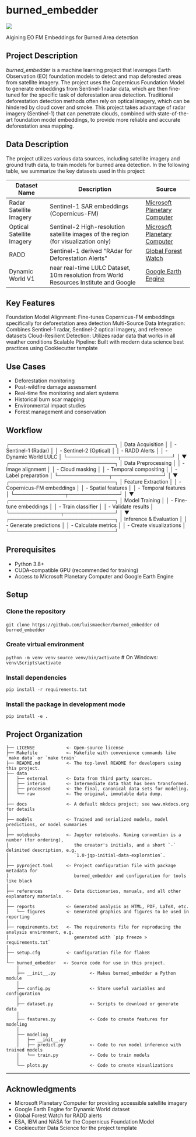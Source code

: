 # burned_embedder

<a target="_blank" href="https://cookiecutter-data-science.drivendata.org/">
    <img src="https://img.shields.io/badge/CCDS-Project%20template-328F97?logo=cookiecutter" />
</a>

Algining EO FM Embeddings for Burned Area detection

## Project Description

*burned_embedder* is a machine learning project that leverages Earth Observation (EO) foundation models to detect and map deforested areas from satellite imagery. The project uses the Copernicus Foundation Model to generate embeddings from Sentinel-1 radar data, which are then fine-tuned for the specific task of deforestation area detection.
Traditional deforestation detection methods often rely on optical imagery, which can be hindered by cloud cover and smoke. This project takes advantage of radar imagery (Sentinel-1) that can penetrate clouds, combined with state-of-the-art foundation model embeddings, to provide more reliable and accurate deforestation area mapping.

## Data Description

The project utilizes various data sources, including satellite imagery and ground truth data, to train models for burned area detection. In the following table, we summarize the key datasets used in this project:

| Dataset Name       | Description                                      | Source               |
|--------------------|--------------------------------------------------|----------------------|
| Radar Satellite Imagery  | Sentinel-1 SAR embeddings (Copernicus-FM)  | [Microsoft Planetary Computer](https://planetarycomputer.microsoft.com/dataset/sentinel-1-rtc)          |
| Optical Satellite Imagery  | Sentinel-2 High-resolution satellite images of the region (for visualization only)  | [Microsoft Planetary Computer](https://planetarycomputer.microsoft.com/dataset/sentinel-2-l2a)          |
| RADD               | Sentinel-1 derived "RAdar for Deforestation Alerts" | [Global Forest Watch](https://data.globalforestwatch.org/datasets/3c27123823a5461599fac9cb06862007_0/explore)        |
| Dynamic World V1   | near real-time LULC Dataset, 10m resolution from World Resources Institute and Google  | [Google Earth Engine](https://developers.google.com/earth-engine/datasets/catalog/GOOGLE_DYNAMICWORLD_V1#description)                |


## Key Features

Foundation Model Alignment: Fine-tunes Copernicus-FM embeddings specifically for deforestation area detection
Multi-Source Data Integration: Combines Sentinel-1 radar, Sentinel-2 optical imagery, and reference datasets
Cloud-Resilient Detection: Utilizes radar data that works in all weather conditions
Scalable Pipeline: Built with modern data science best practices using Cookiecutter template

## Use Cases

- Deforestation monitoring
- Post-wildfire damage assessment
- Real-time fire monitoring and alert systems
- Historical burn scar mapping
- Environmental impact studies
- Forest management and conservation

## Workflow

┌─────────────────────────────┐
                    │    Data Acquisition         │
                    │  - Sentinel-1 (Radar)       │
                    │  - Sentinel-2 (Optical)     │
                    │  - RADD Alerts              │
                    │  - Dynamic World LULC       │
                    └──────────────┬──────────────┘
                                   │
                                   ▼
                    ┌─────────────────────────────┐
                    │   Data Preprocessing        │
                    │  - Image alignment          │
                    │  - Cloud masking            │
                    │  - Temporal compositing     │
                    │  - Label preparation        │
                    └──────────────┬──────────────┘
                                   │
                                   ▼
                    ┌─────────────────────────────┐
                    │   Feature Extraction        │
                    │  - Copernicus-FM embeddings │
                    │  - Spatial features         │
                    │  - Temporal features        │
                    └──────────────┬──────────────┘
                                   │
                                   ▼
                    ┌─────────────────────────────┐
                    │    Model Training           │
                    │  - Fine-tune embeddings     │
                    │  - Train classifier         │
                    │  - Validate results         │
                    └──────────────┬──────────────┘
                                   │
                                   ▼
                    ┌─────────────────────────────┐
                    │  Inference & Evaluation     │
                    │  - Generate predictions     │
                    │  - Calculate metrics        │
                    │  - Create visualizations    │
                    └─────────────────────────────┘

## Prerequisites

- Python 3.8+
- CUDA-compatible GPU (recommended for training)
- Access to Microsoft Planetary Computer and Google Earth Engine

## Setup

### Clone the repository
`git clone https://github.com/luismaecker/burned_embedder`
`cd burned_embedder`

### Create virtual environment
`python -m venv venv`
`source venv/bin/activate`  # On Windows: `venv\Scripts\activate`

### Install dependencies
`pip install -r requirements.txt`

### Install the package in development mode
`pip install -e .`

## Project Organization

```
├── LICENSE            <- Open-source license
├── Makefile           <- Makefile with convenience commands like `make data` or `make train`
├── README.md          <- The top-level README for developers using this project.
├── data
│   ├── external       <- Data from third party sources.
│   ├── interim        <- Intermediate data that has been transformed.
│   ├── processed      <- The final, canonical data sets for modeling.
│   └── raw            <- The original, immutable data dump.
│
├── docs               <- A default mkdocs project; see www.mkdocs.org for details
│
├── models             <- Trained and serialized models, model predictions, or model summaries
│
├── notebooks          <- Jupyter notebooks. Naming convention is a number (for ordering),
│                         the creator's initials, and a short `-` delimited description, e.g.
│                         `1.0-jqp-initial-data-exploration`.
│
├── pyproject.toml     <- Project configuration file with package metadata for 
│                         burned_embedder and configuration for tools like black
│
├── references         <- Data dictionaries, manuals, and all other explanatory materials.
│
├── reports            <- Generated analysis as HTML, PDF, LaTeX, etc.
│   └── figures        <- Generated graphics and figures to be used in reporting
│
├── requirements.txt   <- The requirements file for reproducing the analysis environment, e.g.
│                         generated with `pip freeze > requirements.txt`
│
├── setup.cfg          <- Configuration file for flake8
│
└── burned_embedder   <- Source code for use in this project.
    │
    ├── __init__.py             <- Makes burned_embedder a Python module
    │
    ├── config.py               <- Store useful variables and configuration
    │
    ├── dataset.py              <- Scripts to download or generate data
    │
    ├── features.py             <- Code to create features for modeling
    │
    ├── modeling                
    │   ├── __init__.py 
    │   ├── predict.py          <- Code to run model inference with trained models          
    │   └── train.py            <- Code to train models
    │
    └── plots.py                <- Code to create visualizations
```

--------

## Acknowledgments

- Microsoft Planetary Computer for providing accessible satellite imagery
- Google Earth Engine for Dynamic World dataset
- Global Forest Watch for RADD alerts
- ESA, IBM and NASA for the Copernicus Foundation Model
- Cookiecutter Data Science for the project template
